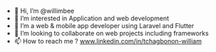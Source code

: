 - 👋 Hi, I’m @willimbee
- 👀 I’m interested in Application and web development
- 🌱 I’m a web & mobile app developer using Laravel and Flutter
- 💞️ I’m looking to collaborate on web projects including frameworks
- 📫 How to reach me ? www.linkedin.com/in/tchagbonon-william

<!---
willimbee/willimbee is a ✨ special ✨ repository because its `README.md` (this file) appears on your GitHub profile.
You can click the Preview link to take a look at your changes.
--->
